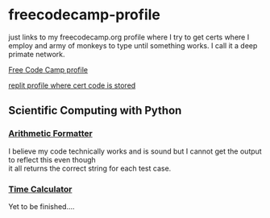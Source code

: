# freecodecamp-profile
just links to my freecodecamp.org profile where I try to get certs where I employ and army of monkeys to type until something works. I call it a deep primate network.  



[Free Code Camp profile](https://www.freecodecamp.org/hoaxparagon)

[replit profile where cert code is stored](https://replit.com/@MLmachine)



## Scientific Computing with Python

### [Arithmetic Formatter](https://replit.com/@MLmachine/boilerplate-arithmetic-formatter?v=1)
I believe my code technically works and is sound but I cannot get the output to reflect this even though  
it all returns the correct string for each test case.  

### [Time Calculator](https://replit.com/@MLmachine/boilerplate-time-calculator?v=1)

Yet to be finished....  
